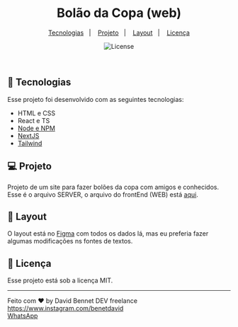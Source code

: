 <h1 align="center"> Bolão da Copa (web) </h1>

<p align="center">
  <a href="#-tecnologias">Tecnologias</a>&nbsp;&nbsp;&nbsp;|&nbsp;&nbsp;&nbsp;
  <a href="#-projeto">Projeto</a>&nbsp;&nbsp;&nbsp;|&nbsp;&nbsp;&nbsp;
  <a href="#-layout">Layout</a>&nbsp;&nbsp;&nbsp;|&nbsp;&nbsp;&nbsp;
  <a href="#memo-licença">Licença</a>
</p>

<p align="center">
  <img alt="License" src="https://img.shields.io/static/v1?label=license&message=MIT&color=49AA26&labelColor=000000">
</p>

<br>

## 🚀 Tecnologias

Esse projeto foi desenvolvido com as seguintes tecnologias:

- HTML e CSS
- React e TS
- [Node e NPM](https://nodejs.org/)
- [NextJS](https://nextjs.org/)
- [Tailwind](https://tailwindcss.com/)

## 💻 Projeto

Projeto de um site para fazer bolões da copa com amigos e conhecidos. Esse é o arquivo SERVER, o arquivo do frontEnd (WEB) está [aqui](https://github.com/DavidBennet/NLW_copa_ignite_web).

## 🔖 Layout

O layout está no [Figma](https://www.figma.com/file/zsaz11uJMumQIGKTfrd8lP/Bol%C3%A3o-da-Copa-(Community)?node-id=0%3A1&t=Wy1dRwhuoLcg37NR-0) com todos os dados lá, mas eu  preferia fazer algumas modificações ns fontes de textos.

## :memo: Licença

Esse projeto está sob a licença MIT.

---

Feito com ♥ by David Bennet DEV freelance 
     https://www.instagram.com/benetdavid <br>
     <a 
        href="https://web.whatsapp.com/send?phone=5581973296068" target="_blank"
    >WhatsApp</a>